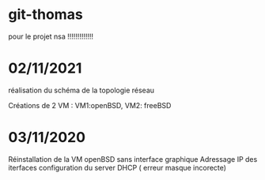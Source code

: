 # git-thomas
pour le projet nsa
!!!!!!!!!!!!!

# 02/11/2021
réalisation du schéma de la topologie réseau
 

 


Créations de 2 VM : VM1:openBSD, VM2: freeBSD

 

# 03/11/2020
Réinstallation de la VM openBSD sans interface graphique
Adressage IP des iterfaces
configuration du server DHCP ( erreur masque incorecte)
